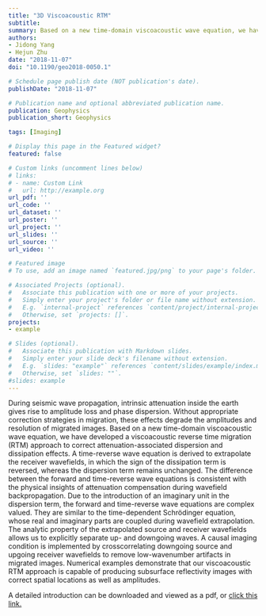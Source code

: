 ```yaml
---
title: "3D Viscoacoustic RTM"
subtitle: 
summary: Based on a new time-domain viscoacoustic wave equation, we have developed a viscoacoustic reverse time migration (RTM) approach to correct attenuation-associated dispersion and dissipation effects. 
authors:
- Jidong Yang
- Hejun Zhu
date: "2018-11-07"
doi: "10.1190/geo2018-0050.1"

# Schedule page publish date (NOT publication's date).
publishDate: "2018-11-07"

# Publication name and optional abbreviated publication name.
publication: Geophysics
publication_short: Geophysics 

tags: [Imaging]

# Display this page in the Featured widget?
featured: false

# Custom links (uncomment lines below)
# links:
# - name: Custom Link
#   url: http://example.org
url_pdf: ''
url_code: ''
url_dataset: ''
url_poster: ''
url_project: ''
url_slides: ''
url_source: ''
url_video: ''

# Featured image
# To use, add an image named `featured.jpg/png` to your page's folder. 

# Associated Projects (optional).
#   Associate this publication with one or more of your projects.
#   Simply enter your project's folder or file name without extension.
#   E.g. `internal-project` references `content/project/internal-project/index.md`.
#   Otherwise, set `projects: []`.
projects:
- example

# Slides (optional).
#   Associate this publication with Markdown slides.
#   Simply enter your slide deck's filename without extension.
#   E.g. `slides: "example"` references `content/slides/example/index.md`.
#   Otherwise, set `slides: ""`.
#slides: example
---
```


During seismic wave propagation, intrinsic attenuation inside the earth gives rise to amplitude loss and phase dispersion. Without appropriate correction strategies in migration, these effects degrade the amplitudes and resolution of migrated images. Based on a new time-domain viscoacoustic wave equation, we have developed a viscoacoustic reverse time migration (RTM) approach to correct attenuation-associated dispersion and dissipation effects. A time-reverse wave equation is derived to extrapolate the receiver wavefields, in which the sign of the dissipation term is reversed, whereas the dispersion term remains unchanged. The difference between the forward and time-reverse wave equations is consistent with the physical insights of attenuation compensation during wavefield backpropagation. Due to the introduction of an imaginary unit in the dispersion term, the forward and time-reverse wave equations are complex valued. They are similar to the time-dependent Schrödinger equation, whose real and imaginary parts are coupled during wavefield extrapolation. The analytic property of the extrapolated source and receiver wavefields allows us to explicitly separate up- and downgoing waves. A causal imaging condition is implemented by crosscorrelating downgoing source and upgoing receiver wavefields to remove low-wavenumber artifacts in migrated images. Numerical examples demonstrate that our viscoacoustic RTM approach is capable of producing subsurface reflectivity images with correct spatial locations as well as amplitudes.

A detailed introduction can be downloaded and viewed as a pdf, or [click this link.](https://library.seg.org/doi/full/10.1190/geo2018-0050.1?casa_token=0NjdYICK9W0AAAAA%3ATyRFxYIO9tJ0xrSsBOTUWjnxBm8RiCSyAd79e2juITkfu4X9u5Uc9JzrA2HybjIz_aGfc2625Q)

